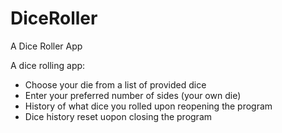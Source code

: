 # DiceRoller
A Dice Roller App

A dice rolling app:
  - Choose your die from a list of provided dice
  - Enter your preferred number of sides (your own die)
  - History of what dice you rolled upon reopening the program
  - Dice history reset uopon closing the program
